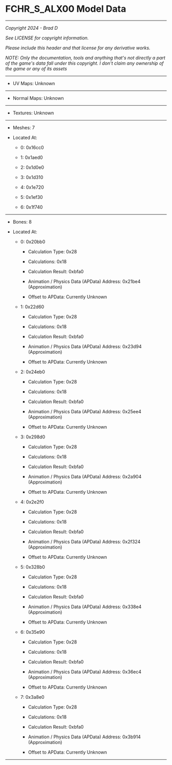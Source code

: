 # FCHR_S_ALX00 Model Data

---

*Copyright 2024 - Brad D*

*See LICENSE for copyright information.*

*Please include this header and that license for any derivative works.*

*NOTE: Only the documentation, tools and anything that's not directly a part of the game's data fall under this copyright. I don't claim any ownership of the game or any of its assets*

---


* UV Maps: Unknown

---

* Normal Maps: Unknown

---

* Textures: Unknown

---

* Meshes: 7

* Located At:

  * 0: 0x16cc0

  * 1: 0x1aed0

  * 2: 0x1d0e0

  * 3: 0x1d310

  * 4: 0x1e720

  * 5: 0x1ef30

  * 6: 0x1f740

---

* Bones: 8

* Located At:

  * 0: 0x20bb0

    * Calculation Type: 0x28

    * Calculations: 0x18

    * Calculation Result: 0xbfa0

    * Animation / Physics Data (APData) Address: 0x21be4 (Approximation)

    * Offset to APData: Currently Unknown

  * 1: 0x22d60

    * Calculation Type: 0x28

    * Calculations: 0x18

    * Calculation Result: 0xbfa0

    * Animation / Physics Data (APData) Address: 0x23d94 (Approximation)

    * Offset to APData: Currently Unknown

  * 2: 0x24eb0

    * Calculation Type: 0x28

    * Calculations: 0x18

    * Calculation Result: 0xbfa0

    * Animation / Physics Data (APData) Address: 0x25ee4 (Approximation)

    * Offset to APData: Currently Unknown

  * 3: 0x298d0

    * Calculation Type: 0x28

    * Calculations: 0x18

    * Calculation Result: 0xbfa0

    * Animation / Physics Data (APData) Address: 0x2a904 (Approximation)

    * Offset to APData: Currently Unknown

  * 4: 0x2e2f0

    * Calculation Type: 0x28

    * Calculations: 0x18

    * Calculation Result: 0xbfa0

    * Animation / Physics Data (APData) Address: 0x2f324 (Approximation)

    * Offset to APData: Currently Unknown

  * 5: 0x328b0

    * Calculation Type: 0x28

    * Calculations: 0x18

    * Calculation Result: 0xbfa0

    * Animation / Physics Data (APData) Address: 0x338e4 (Approximation)

    * Offset to APData: Currently Unknown

  * 6: 0x35e90

    * Calculation Type: 0x28

    * Calculations: 0x18

    * Calculation Result: 0xbfa0

    * Animation / Physics Data (APData) Address: 0x36ec4 (Approximation)

    * Offset to APData: Currently Unknown

  * 7: 0x3a8e0

    * Calculation Type: 0x28

    * Calculations: 0x18

    * Calculation Result: 0xbfa0

    * Animation / Physics Data (APData) Address: 0x3b914 (Approximation)

    * Offset to APData: Currently Unknown

---

